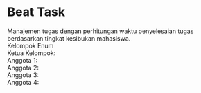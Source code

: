 # Beat Task 
Manajemen tugas dengan perhitungan waktu penyelesaian tugas berdasarkan tingkat kesibukan mahasiswa.<br/>
Kelompok Enum<br/>
Ketua Kelompok:<br/>
Anggota 1:<br/> 
Anggota 2:<br/> 
Anggota 3:<br/> 
Anggota 4:<br/>
